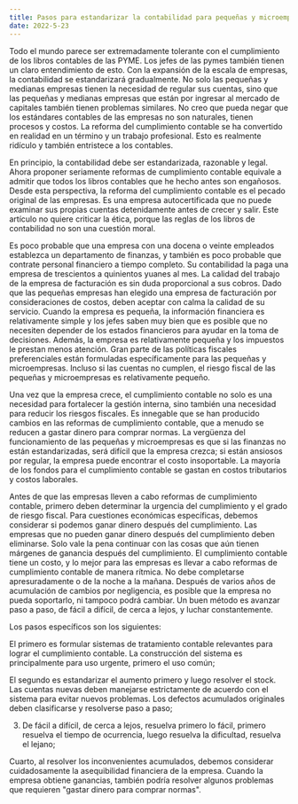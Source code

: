 ```yaml
---
title: Pasos para estandarizar la contabilidad para pequeñas y microempresas
date: 2022-5-23
---
```

Todo el mundo parece ser extremadamente tolerante con el cumplimiento de los libros contables de las PYME. Los jefes de las pymes también tienen un claro entendimiento de esto. Con la expansión de la escala de empresas, la contabilidad se estandarizará gradualmente. No solo las pequeñas y medianas empresas tienen la necesidad de regular sus cuentas, sino que las pequeñas y medianas empresas que están por ingresar al mercado de capitales también tienen problemas similares. No creo que pueda negar que los estándares contables de las empresas no son naturales, tienen procesos y costos. La reforma del cumplimiento contable se ha convertido en realidad en un término y un trabajo profesional. Esto es realmente ridículo y también entristece a los contables.
<!-- more -->
En principio, la contabilidad debe ser estandarizada, razonable y legal. Ahora proponer seriamente reformas de cumplimiento contable equivale a admitir que todos los libros contables que he hecho antes son engañosos. Desde esta perspectiva, la reforma del cumplimiento contable es el pecado original de las empresas. Es una empresa autocertificada que no puede examinar sus propias cuentas detenidamente antes de crecer y salir. Este artículo no quiere criticar la ética, porque las reglas de los libros de contabilidad no son una cuestión moral.

Es poco probable que una empresa con una docena o veinte empleados establezca un departamento de finanzas, y también es poco probable que contrate personal financiero a tiempo completo. Su contabilidad la paga una empresa de trescientos a quinientos yuanes al mes. La calidad del trabajo de la empresa de facturación es sin duda proporcional a sus cobros. Dado que las pequeñas empresas han elegido una empresa de facturación por consideraciones de costos, deben aceptar con calma la calidad de su servicio. Cuando la empresa es pequeña, la información financiera es relativamente simple y los jefes saben muy bien que es posible que no necesiten depender de los estados financieros para ayudar en la toma de decisiones. Además, la empresa es relativamente pequeña y los impuestos le prestan menos atención. Gran parte de las políticas fiscales preferenciales están formuladas específicamente para las pequeñas y microempresas. Incluso si las cuentas no cumplen, el riesgo fiscal de las pequeñas y microempresas es relativamente pequeño.

Una vez que la empresa crece, el cumplimiento contable no solo es una necesidad para fortalecer la gestión interna, sino también una necesidad para reducir los riesgos fiscales. Es innegable que se han producido cambios en las reformas de cumplimiento contable, que a menudo se reducen a gastar dinero para comprar normas. La vergüenza del funcionamiento de las pequeñas y microempresas es que si las finanzas no están estandarizadas, será difícil que la empresa crezca; si están ansiosos por regular, la empresa puede encontrar el costo insoportable. La mayoría de los fondos para el cumplimiento contable se gastan en costos tributarios y costos laborales.

Antes de que las empresas lleven a cabo reformas de cumplimiento contable, primero deben determinar la urgencia del cumplimiento y el grado de riesgo fiscal. Para cuestiones económicas específicas, debemos considerar si podemos ganar dinero después del cumplimiento. Las empresas que no pueden ganar dinero después del cumplimiento deben eliminarse. Solo vale la pena continuar con las cosas que aún tienen márgenes de ganancia después del cumplimiento. El cumplimiento contable tiene un costo, y lo mejor para las empresas es llevar a cabo reformas de cumplimiento contable de manera rítmica. No debe completarse apresuradamente o de la noche a la mañana. Después de varios años de acumulación de cambios por negligencia, es posible que la empresa no pueda soportarlo, ni tampoco podrá cambiar. Un buen método es avanzar paso a paso, de fácil a difícil, de cerca a lejos, y luchar constantemente.

Los pasos específicos son los siguientes:

El primero es formular sistemas de tratamiento contable relevantes para lograr el cumplimiento contable. La construcción del sistema es principalmente para uso urgente, primero el uso común;

El segundo es estandarizar el aumento primero y luego resolver el stock. Las cuentas nuevas deben manejarse estrictamente de acuerdo con el sistema para evitar nuevos problemas. Los defectos acumulados originales deben clasificarse y resolverse paso a paso;

3. De fácil a difícil, de cerca a lejos, resuelva primero lo fácil, primero resuelva el tiempo de ocurrencia, luego resuelva la dificultad, resuelva el lejano;

Cuarto, al resolver los inconvenientes acumulados, debemos considerar cuidadosamente la asequibilidad financiera de la empresa. Cuando la empresa obtiene ganancias, también podría resolver algunos problemas que requieren "gastar dinero para comprar normas".
